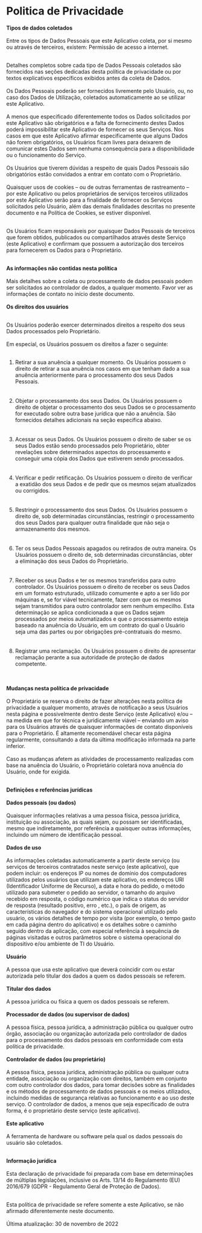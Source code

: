 <h1>Politica de Privacidade</h1>

<div>
  <p>
 <b> Tipos de dados coletados </b><br><br>
Entre os tipos de Dados Pessoais que este Aplicativo coleta, por si mesmo ou através de terceiros, existem: Permissão de acesso a internet. <br><br>
 
Detalhes completos sobre cada tipo de Dados Pessoais coletados são fornecidos nas seções dedicadas desta política de privacidade ou por textos explicativos específicos exibidos antes da coleta de Dados. <br><br>
Os Dados Pessoais poderão ser fornecidos livremente pelo Usuário, ou, no caso dos Dados de Utilização, coletados automaticamente ao se utilizar este Aplicativo.<br><br>
A menos que especificado diferentemente todos os Dados solicitados por este Aplicativo são obrigatórios e a falta de fornecimento destes Dados poderá impossibilitar este Aplicativo de fornecer os seus Serviços. Nos casos em que este Aplicativo afirmar especificamente que alguns Dados não forem obrigatórios, os Usuários ficam livres para deixarem de comunicar estes Dados sem nenhuma consequência para a disponibilidade ou o funcionamento do Serviço. <br><br>
Os Usuários que tiverem dúvidas a respeito de quais Dados Pessoais são obrigatórios estão convidados a entrar em contato com o Proprietário.<br><br>
Quaisquer usos de cookies – ou de outras ferramentas de rastreamento – por este Aplicativo ou pelos proprietários de serviços terceiros utilizados por este Aplicativo serão para a finalidade de fornecer os Serviços solicitados pelo Usuário, além das demais finalidades descritas no presente documento e na Política de Cookies, se estiver disponível.<br><br>
 
Os Usuários ficam responsáveis por quaisquer Dados Pessoais de terceiros que forem obtidos, publicados ou compartilhados através deste Serviço (este Aplicativo) e confirmam que possuem a autorização dos terceiros para fornecerem os Dados para o Proprietário. <br><br>

<b>As informações não contidas nesta política</b> <br><br>
Mais detalhes sobre a coleta ou processamento de dados pessoais podem ser solicitados ao controlador de dados, a qualquer momento. Favor ver as informações de contato no início deste documento. <br><br>
<b>Os direitos dos usuários</b><br><br>

Os Usuários poderão exercer determinados direitos a respeito dos seus Dados processados pelo Proprietário.<br><br>
Em especial, os Usuários possuem os direitos a fazer o seguinte:<br><br>
<ol>
<Li>Retirar a sua anuência a qualquer momento. Os Usuários possuem o direito de retirar a sua anuência nos casos em que tenham dado a sua anuência anteriormente para o processamento dos seus Dados Pessoais.</Li><br><br>

<li>Objetar o processamento dos seus Dados. Os Usuários possuem o direito de objetar o processamento dos seus Dados se o processamento for executado sobre outra base jurídica que não a anuência. São fornecidos detalhes adicionais na seção específica abaixo.</li><br><br>

<li>Acessar os seus Dados. Os Usuários possuem o direito de saber se os seus Dados estão sendo processados pelo Proprietário, obter revelações sobre determinados aspectos do processamento e conseguir uma cópia dos Dados que estiverem sendo processados.</li><br><br>

<li>Verificar e pedir retificação. Os Usuários possuem o direito de verificar a exatidão dos seus Dados e de pedir que os mesmos sejam atualizados ou corrigidos.</li><br><br>

<li>Restringir o processamento dos seus Dados. Os Usuários possuem o direito de, sob determinadas circunstâncias, restringir o processamento dos seus Dados para qualquer outra finalidade que não seja o armazenamento dos mesmos.</li><br><br>

<li>Ter os seus Dados Pessoais apagados ou retirados de outra maneira. Os Usuários possuem o direito de, sob determinadas circunstâncias, obter a eliminação dos seus Dados do Proprietário.</li><br><br>

<li>Receber os seus Dados e ter os mesmos transferidos para outro controlador. Os Usuários possuem o direito de receber os seus Dados em um formato estruturado, utilizado comumente e apto a ser lido por máquinas e, se for viável tecnicamente, fazer com que os mesmos sejam transmitidos para outro controlador sem nenhum empecilho. Esta determinação se aplica condicionada a que os Dados sejam processados por meios automatizados e que o processamento esteja baseado na anuência do Usuário, em um contrato do qual o Usuário seja uma das partes ou por obrigações pré-contratuais do mesmo.</li><br><br>

<li>Registrar uma reclamação. Os Usuários possuem o direito de apresentar reclamação perante a sua autoridade de proteção de dados competente.</li><br><br>
</ol>
<b>Mudanças nesta política de privacidade </b><br><br>
O Proprietário se reserva o direito de fazer alterações nesta política de privacidade a qualquer momento, através de notificação a seus Usuários nesta página e possivelmente dentro deste Serviço (este Aplicativo) e/ou – na medida em que for técnica e juridicamente viável – enviando um aviso para os Usuários através de quaisquer informações de contato disponíveis para o Proprietário. É altamente recomendável checar esta página regularmente, consultando a data da última modificação informada na parte inferior.<br><br>
Caso as mudanças afetem as atividades de processamento realizadas com base na anuência do Usuário, o Proprietário coletará nova anuência do Usuário, onde for exigida.<br><br>
 
<b>Definições e referências jurídicas</b><br><br>
<b>Dados pessoais (ou dados)</b><br><br>
Quaisquer informações relativas a uma pessoa física, pessoa jurídica, instituição ou associação, as quais sejam, ou possam ser identificadas, mesmo que indiretamente, por referência a quaisquer outras informações, incluindo um número de identificação pessoal.<br><br>
<b>Dados de uso</b><br><br>
As informações coletadas automaticamente a partir deste serviço (ou serviços de terceiros contratados neste serviço (este aplicativo), que podem incluir: os endereços IP ou nomes de domínio dos computadores utilizados pelos usuários que utilizam este aplicativo, os endereços URI (Identificador Uniforme de Recurso), a data e hora do pedido, o método utilizado para submeter o pedido ao servidor, o tamanho do arquivo recebido em resposta, o código numérico que indica o status do servidor de resposta (resultado positivo, erro , etc.), o país de origem, as características do navegador e do sistema operacional utilizado pelo usuário, os vários detalhes de tempo por visita (por exemplo, o tempo gasto em cada página dentro do aplicativo) e os detalhes sobre o caminho seguido dentro da aplicação, com especial referência à sequência de páginas visitadas e outros parâmetros sobre o sistema operacional do dispositivo e/ou ambiente de TI do Usuário.<br><br>
<B>Usuário</B><br><br>
A pessoa que usa este aplicativo que deverá coincidir com ou estar autorizada pelo titular dos dados a quem os dados pessoais se referem.<br><br>
<B>Titular dos dados</B><br><br>
A pessoa jurídica ou física a quem os dados pessoais se referem.<br><br>
<b>Processador de dados (ou supervisor de dados)</b><br><br>
A pessoa física, pessoa jurídica, a administração pública ou qualquer outro órgão, associação ou organização autorizada pelo controlador de dados para o processamento dos dados pessoais em conformidade com esta política de privacidade.<br><br>
<b>Controlador de dados (ou proprietário)</b> <br><br>
A pessoa física, pessoa jurídica, administração pública ou qualquer outra entidade, associação ou organização com direitos, também em conjunto com outro controlador dos dados, para tomar decisões sobre as finalidades e os métodos de processamento de dados pessoais e os meios utilizados, incluindo medidas de segurança relativas ao funcionamento e ao uso deste serviço. O controlador de dados, a menos que seja especificado de outra forma, é o proprietário deste serviço (este aplicativo). <br><br>
<b>Este aplicativo</b><br><br>
A ferramenta de hardware ou software pela qual os dados pessoais do usuário são coletados.<br><br>
 
<b>Informação jurídica</b><br><br>
Esta declaração de privacidade foi preparada com base em determinações de múltiplas legislações, inclusive os Arts. 13/14 do Regulamento (EU) 2016/679 (GDPR - Regulamento Geral de Proteção de Dados).<br><br>
 
Esta política de privacidade se refere somente a este Aplicativo, se não afirmado diferentemente neste documento.<br><br>
Última atualização: 30 de novembro de 2022<br> 
 


</p>
</div>
